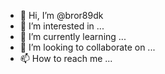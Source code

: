- 👋 Hi, I’m @bror89dk
- 👀 I’m interested in ...
- 🌱 I’m currently learning ...
- 💞️ I’m looking to collaborate on ...
- 📫 How to reach me ...

<!---
bror89dk/bror89dk is a ✨ special ✨ repository because its `README.md` (this file) appears on your GitHub profile.
You can click the Preview link to take a look at your changes.
--->
